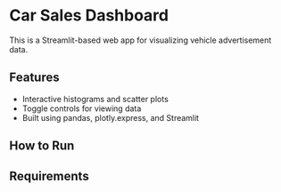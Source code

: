 # Car Sales Dashboard

This is a Streamlit-based web app for visualizing vehicle advertisement data.

## Features
- Interactive histograms and scatter plots
- Toggle controls for viewing data
- Built using pandas, plotly.express, and Streamlit

## How to Run 
## Requirements